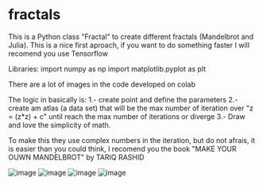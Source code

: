 # fractals
This is a Python class "Fractal" to create different fractals (Mandelbrot and Julia).
This is a nice first aproach, if you want to do something faster I will recomend you use Tensorflow 

Libraries:
import numpy as np
import matplotlib.pyplot as plt

There are a lot of images in the code developed on colab

The logic in basically is:
1.- create point and define the parameters
2.- create am atlas (a data set) that will be the max number of iteration over "z = (z*z) + c" until reach the max number of iterations or diverge
3.- Draw and love the simplicity of math.

To make this they use complex numbers in the iteration, but do not afrais, it is easier than you could think, I recomend you the book "MAKE YOUR OUWN MANDELBROT" by TARIQ RASHID

![image](https://user-images.githubusercontent.com/46327577/114108550-49307080-98a1-11eb-874d-3ae6deb6dd0e.png)
![image](https://user-images.githubusercontent.com/46327577/114108563-50577e80-98a1-11eb-9aa9-b4d169158f27.png)
![image](https://user-images.githubusercontent.com/46327577/114108579-59485000-98a1-11eb-9ff8-2f4b6c49487f.png)
![image](https://user-images.githubusercontent.com/46327577/114108597-61a08b00-98a1-11eb-9e00-ba553fd78447.png)


